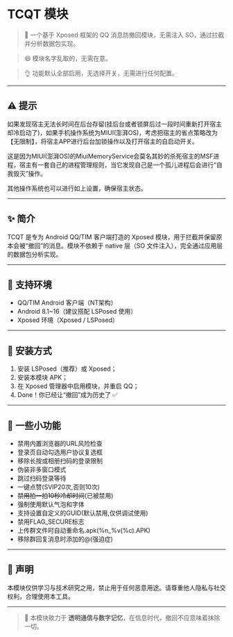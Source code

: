 # TCQT 模块

> 🧠 一个基于 Xposed 框架的 QQ 消息防撤回模块，无需注入 SO，通过拦截并分析数据包实现。

> 😄 模块名字乱取的，无需在意。

> 👌 功能默认全部启用，无选择开关，无需进行任何配置。

---

## ⚠️ 提示

如果发现宿主无法长时间在后台存留(挂后台或者锁屏后过一段时间重新打开宿主却冷启动了)，如果手机操作系统为MIUI(澎湃OS)，考虑把宿主的省点策略改为【无限制】，将宿主APP进行后台加锁操作以及打开宿主的自启动开关。

这是因为MIUI(澎湃OS)的MiuiMemoryService会莫名其妙的杀死宿主的MSF进程，宿主有一套自己的进程管理规则，当它发现自己是一个孤儿进程后会进行“自我毁灭”操作。

其他操作系统也可以进行如上设置，确保宿主状态。

---

## ✨ 简介

TCQT 是专为 Android QQ/TIM 客户端打造的 Xposed 模块，用于拦截并保留原本会被“撤回”的消息。模块不依赖于 native 层（SO 文件注入），完全通过应用层的数据包分析实现。

---

## 📱 支持环境

- QQ/TIM Android 客户端（NT架构）
- Android 8.1~16（建议搭配 LSPosed 使用）
- Xposed 环境（Xposed / LSPosed）

---

## 🚀 安装方式

1. 安装 LSPosed（推荐）或 Xposed；
2. 安装本模块 APK；
3. 在 Xposed 管理器中启用模块，并重启 QQ；
4. Done！你已经让“撤回”成为历史了 ✅

---

## 🤪 一些小功能

- 禁用内置浏览器的URL风险检查
- 登录页自动勾选用户协议复选框
- 移除长按或相册扫码的登录限制
- 伪装非多窗口模式
- 跳过扫码登录等待
- 一键点赞(SVIP20次,否则10次)
- ~~禁用拍一拍10秒冷却时间~~(已被禁用)
- 强制使用默认气泡和字体
- 支持设置自定义的GUID(默认禁用,仅供调试使用)
- 禁用FLAG_SECURE标志
- 上传群文件时自动重命名.apk(%n_%v(%c).APK)
- 移除群回复消息时添加的@(强迫症)

---

## 🙏 声明

本模块仅供学习与技术研究之用，禁止用于任何恶意用途。请尊重他人隐私与社交权利，合理使用本工具。

---

> 🧩 本模块致力于 **透明通信与数字记忆**，在信息时代，撤回不应意味着抹除一切。
